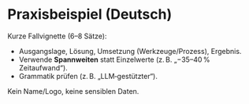 # Praxisbeispiel (Deutsch)
Kurze Fallvignette (6–8 Sätze):
- Ausgangslage, Lösung, Umsetzung (Werkzeuge/Prozess), Ergebnis.
- Verwende **Spannweiten** statt Einzelwerte (z. B. „−35–40 % Zeitaufwand“).
- Grammatik prüfen (z. B. „LLM‑gestützter“).

Kein Name/Logo, keine sensiblen Daten.
